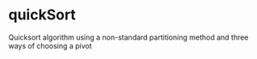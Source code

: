 # quickSort

Quicksort algorithm using a non-standard partitioning method and three ways of choosing a pivot 

